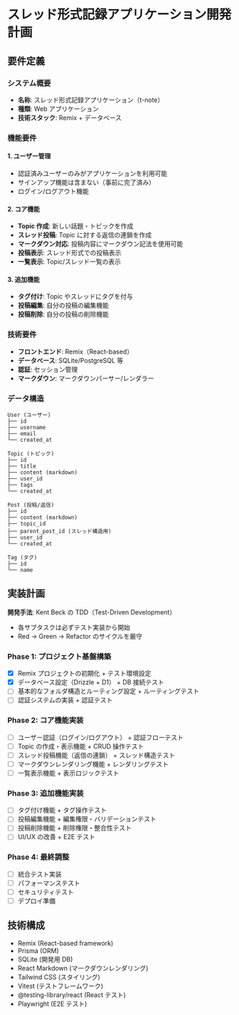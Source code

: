 # スレッド形式記録アプリケーション開発計画

## 要件定義

### システム概要

- **名称**: スレッド形式記録アプリケーション（t-note）
- **種類**: Web アプリケーション
- **技術スタック**: Remix + データベース

### 機能要件

#### 1. ユーザー管理

- 認証済みユーザーのみがアプリケーションを利用可能
- サインアップ機能は含まない（事前に完了済み）
- ログイン/ログアウト機能

#### 2. コア機能

- **Topic 作成**: 新しい話題・トピックを作成
- **スレッド投稿**: Topic に対する返信の連鎖を作成
- **マークダウン対応**: 投稿内容にマークダウン記法を使用可能
- **投稿表示**: スレッド形式での投稿表示
- **一覧表示**: Topic/スレッド一覧の表示

#### 3. 追加機能

- **タグ付け**: Topic やスレッドにタグを付与
- **投稿編集**: 自分の投稿の編集機能
- **投稿削除**: 自分の投稿の削除機能

### 技術要件

- **フロントエンド**: Remix（React-based）
- **データベース**: SQLite/PostgreSQL 等
- **認証**: セッション管理
- **マークダウン**: マークダウンパーサー/レンダラー

### データ構造

```
User (ユーザー)
├── id
├── username
├── email
└── created_at

Topic (トピック)
├── id
├── title
├── content (markdown)
├── user_id
├── tags
└── created_at

Post (投稿/返信)
├── id
├── content (markdown)
├── topic_id
├── parent_post_id (スレッド構造用)
├── user_id
└── created_at

Tag (タグ)
├── id
└── name
```

## 実装計画

**開発手法**: Kent Beck の TDD（Test-Driven Development）

- 各サブタスクは必ずテスト実装から開始
- Red → Green → Refactor のサイクルを厳守

### Phase 1: プロジェクト基盤構築

- [x] Remix プロジェクトの初期化 + テスト環境設定
- [x] データベース設定（Drizzle + D1） + DB 接続テスト
- [ ] 基本的なフォルダ構造とルーティング設定 + ルーティングテスト
- [ ] 認証システムの実装 + 認証テスト

### Phase 2: コア機能実装

- [ ] ユーザー認証（ログイン/ログアウト） + 認証フローテスト
- [ ] Topic の作成・表示機能 + CRUD 操作テスト
- [ ] スレッド投稿機能（返信の連鎖） + スレッド構造テスト
- [ ] マークダウンレンダリング機能 + レンダリングテスト
- [ ] 一覧表示機能 + 表示ロジックテスト

### Phase 3: 追加機能実装

- [ ] タグ付け機能 + タグ操作テスト
- [ ] 投稿編集機能 + 編集権限・バリデーションテスト
- [ ] 投稿削除機能 + 削除権限・整合性テスト
- [ ] UI/UX の改善 + E2E テスト

### Phase 4: 最終調整

- [ ] 統合テスト実装
- [ ] パフォーマンステスト
- [ ] セキュリティテスト
- [ ] デプロイ準備

## 技術構成

- Remix (React-based framework)
- Prisma (ORM)
- SQLite (開発用 DB)
- React Markdown (マークダウンレンダリング)
- Tailwind CSS (スタイリング)
- Vitest (テストフレームワーク)
- @testing-library/react (React テスト)
- Playwright (E2E テスト)
